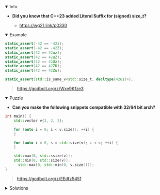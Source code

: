 <details open><summary>Info</summary><p>

* **Did you know that C++23 added Literal Suffix for (signed) size_t?**

  * https://wg21.link/p0330

</p></details><details open><summary>Example</summary><p>

```cpp
static_assert(-42 == -42z);
static_assert(-42 == -42Z);
static_assert(42 == 42uz);
static_assert(42 == 42uZ);
static_assert(42 == 42Uz);
static_assert(42 == 42ZU);
static_assert(42 == 42Zu);

static_assert(std::is_same_v<std::size_t, decltype(42uz)>);
```

> https://godbolt.org/z/Wxe9Kfze3

</p></details><details open><summary>Puzzle</summary><p>

* **Can you make the following snippets compatible with 32/64 bit arch?**

```cpp
int main() {
    std::vector v{1, 2, 3};

    for (auto i = 0; i < v.size(); ++i) {
    }

    for (auto i = 0, s = std::size(v); i < s; ++i) {
    }

    std::max(0, std::ssize(v));
    std::min(0, std::size(v));
	  std::max(0, std::min(0, v.size()));
}
```

> https://godbolt.org/z/EEdfz5451

</p></details><details><summary>Solutions</summary><p>

```cpp
for (auto i = 0uz; i < v.size(); ++i) {
}

for (auto i = 0uz, s = std::size(v); i < s; ++i) {
}

std::max(0z, std::ssize(v));
std::min(0uz, std::size(v));
std::max(0uz, std::min(0uz, v.size()));
```

> https://godbolt.org/z/dfTbhx1r7
